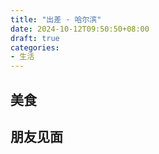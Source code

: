 ```yaml
---
title: "出差 · 哈尔滨"
date: 2024-10-12T09:50:50+08:00
draft: true
categories: 
- 生活
---
```


## 美食

## 朋友见面

